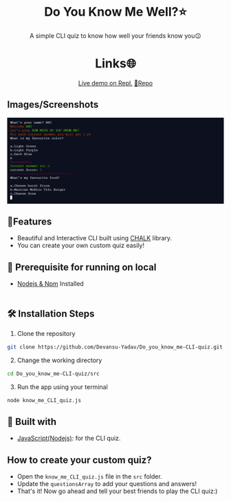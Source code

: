 <h1 align="center">Do You Know Me Well?⭐</h1>

<p align="center">A simple CLI quiz to know how well your friends know you😉</p>

<h1 align="center">Links🌐</h1>

<p align="center">
    <a href="https://replit.com/@DevansuYadav/Level-Zero-doyouknowmequiz#index.js?embed=1&output=1">Live demo on Repl.</a>
    <a href="https://github.com/Devansu-Yadav/Do_you_know_me-CLI-quiz">📂Repo</a>
</p>

## Images/Screenshots

<img align="center" alt="CLI app" src="./img/CLI_app_img.png"/>

## 🚀Features
- Beautiful and Interactive CLI built using [CHALK](https://www.npmjs.com/package/chalk) library.
- You can create your own custom quiz easily!

## 🦋 Prerequisite for running on local
- [Nodejs & Npm](https://nodejs.org/en/) Installed
<br></br>

## 🛠️ Installation Steps

1. Clone the repository

```Bash
git clone https://github.com/Devansu-Yadav/Do_you_know_me-CLI-quiz.git
```

2. Change the working directory

```Bash
cd Do_you_know_me-CLI-quiz/src
```

3. Run the app using your terminal

```Bash
node know_me_CLI_quiz.js
```

## 👷 Built with

- [JavaScript(Nodejs)](https://nodejs.org/en/ "Javascript"): for the CLI quiz.

## How to create your custom quiz?
- Open the `know_me_CLI_quiz.js` file in the `src` folder.
- Update the `questionsArray` to add your questions and answers!
- That's it! Now go ahead and tell your best friends to play the CLI quiz:)
